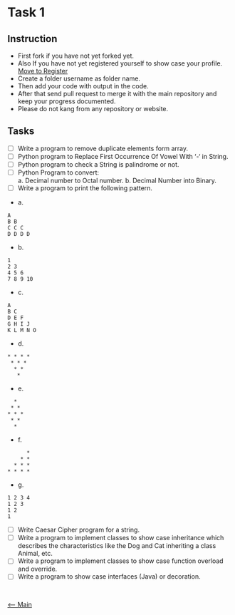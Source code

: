 # Task 1

## Instruction

- First fork if you have not yet forked yet.
- Also If you have not yet registered yourself to show case your profile. [Move to Register](https://github.com/HeimanPictures/SOSC-App-Dev/tree/main/registration)
- Create a folder username as folder name.
- Then add your code with output in the code.
- After that send pull request to merge it with the main repository and keep your progress documented.
- Please do not kang from any repository or website.

## Tasks

- [ ] Write a program to remove duplicate elements form array.
- [ ] Python program to Replace First Occurrence Of Vowel With ‘-‘ in String.
- [ ] Python program to check a String is palindrome or not.
- [ ] Python Program to convert:</br>
	      a. Decimal number to Octal number.
	      b. Decimal Number into Binary.
- [ ] Write a program to print the following pattern.</br>
- a.
```
A 
B B
C C C
D D D D
```
- b. 
```
1
2 3
4 5 6
7 8 9 10
```
- c. 
```
A
B C
D E F
G H I J
K L M N O
```
- d. 
```
* * * *
 * * *
  * *
   *
```
- e.
```
  *
 * *
* * *
 * *
  *
```
- f.
```
      *
    * *
  * * *
* * * *
````
- g. 
```
1 2 3 4
1 2 3
1 2
1
```

- [ ] Write Caesar Cipher program for a string.
- [ ] Write a program to implement classes to show case inheritance which describes the characteristics like the Dog and Cat inheriting a class Animal, etc. 
- [ ] Write a program to implement classes to show case function overload and override.
- [ ] Write a program to show case interfaces (Java) or decoration.
</br>

[<-- Main](https://github.com/HeimanPictures/SOSC-App-Dev/) 
